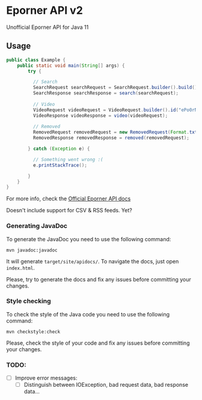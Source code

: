 # Eporner API v2

Unofficial Eporner API for Java 11

## Usage

```java
public class Example {
    public static void main(String[] args) {
        try {

          // Search
          SearchRequest searchRequest = SearchRequest.builder().build();
          SearchResponse searchResponse = search(searchRequest);
          
          // Video
          VideoRequest videoRequest = VideoRequest.builder().id("ePo0rN3rAp1").build();
          VideoResponse videoResponse = video(videoRequest);
          
          // Removed
          RemovedRequest removedRequest = new RemovedRequest(Format.txt);
          RemovedResponse removedResponse = removed(removedRequest);

        } catch (Exception e) {

          // Something went wrong :(
          e.printStackTrace();

        }
    }
}
```

For more info, check the [Official Eporner API docs](https://www.eporner.com/api/v2/)

Doesn't include support for CSV & RSS feeds. Yet?

### Generating JavaDoc

To generate the JavaDoc you need to use the following command:

```
mvn javadoc:javadoc
```

It will generate `target/site/apidocs/`. To navigate the docs, just open `index.html`.

Please, try to generate the docs and fix any issues before committing your changes.

### Style checking

To check the style of the Java code you need to use the following command:

```
mvn checkstyle:check
```

Please, check the style of your code and fix any issues before committing your changes.

### TODO:

- [ ] Improve error messages:
    - [ ] Distinguish between IOException, bad request data, bad response data...
